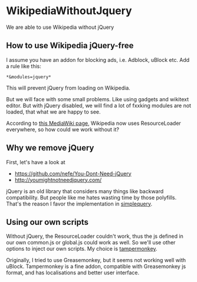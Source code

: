 # WikipediaWithoutJquery
We are able to use Wikipedia without jQuery

## How to use Wikipedia jQuery-free
I assume you have an addon for blocking ads, i.e. Adblock, uBlock etc. Add a rule like this:
```
*&modules=jquery*
```
This will prevent jQuery from loading on Wikipedia.

But we will face with some small problems. Like using gadgets and wikitext editor. But with jQuery disabled, we will find a lot of fxxking modules are not loaded, that what we are happy to see.

According to [this MediaWiki page](https://www.mediawiki.org/wiki/JQuery), Wikipedia now uses ResourceLoader everywhere, so how could we work without it?

## Why we remove jQuery
First, let's have a look at
* https://github.com/nefe/You-Dont-Need-jQuery
* http://youmightnotneedjquery.com/

jQuery is an old library that considers many things like backward compatibility. But people like me hates wasting time by those polyfills. That's the reason I favor the implementation in [simplequery](https://github.com/AlexanderMisel/simplequery).

## Using our own scripts
Without jQuery, the ResourceLoader couldn't work, thus the js defined in our own common.js or global.js could work as well. So we'll use other options to inject our own scripts. My choice is [tampermonkey](http://tampermonkey.net/).

Originally, I tried to use Greasemonkey, but it seems not working well with uBlock. Tampermonkey is a fine addon, compatible with Greasemonkey js format, and has localisations and better user interface.
